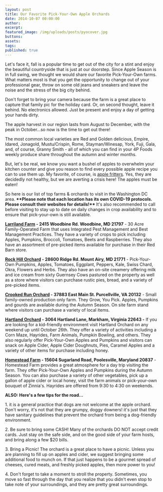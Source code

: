 ```yaml
---
layout: post
title: Our Favorite Pick-Your-Own Apple Orchards
date: 2014-10-07 00:00:00
author:
excerpt:
featured_image: /img/uploads/posts/pyocover.jpg
buttons:
assets:
tags:
published: true
---
```


<div class="editable"><p>Let's face it, fall is a popular time to get out of the city for a stint and enjoy the beautiful countryside that is just at our doorstep. Since Apple Season is in full swing, we thought we would share our favorite Pick-Your-Own farms. What matters most is that you get the opportunity to change out of your professional gear, throw on some old jeans and sneakers and leave the noise and the stress of the big city behind.</p><p>Don't forget to bring your camera because the farm is a great place to capture that family pic for the holiday card. Or, on second thought, leave it behind. No electronics allowed. Just be present and enjoy a day of getting your hands dirty.</p><p>The apple harvest in our region lasts from August to December, with the peak in October&hellip;so now is the time to get out there!</p><p>The most common local varieties are Red and Golden delicious, Empire, Idared, Jonagold, Mustu/Crispin, Rome, Stayman/Winesap, York, Fuji, Gala, and, of course, Granny Smith - all of which you can find in your 4P Foods weekly produce share throughout the autumn and winter months.&nbsp;</p><p>But, let's be real, we know you want a bushel of apples to overwhelm your kitchen counter and give you reason to find every possible apple recipe you can to use them up. My favorite, of course, is&nbsp;<a target="_blank" href="http://www.pinterest.com/pin/344455071473952425/">apple fritters</a>. Yes, they are decidedly not healthy, but we are averting a crisis here! The apples must be eaten!</p><p>So here is our list of top farms &amp; orchards to visit in the Washington DC area.<strong>&nbsp;**Please note that each location has its own COVID-19 protocols. Please consult their websites for details!**&nbsp;</strong>It's also recommended to call before visiting to stay up to date on daily changes in crop availability and to ensure that pick-your-own is still available.</p><p><strong><a target="_blank" href="http://www.pickyourown.com/">Larriland Farm</a>&nbsp;- 2415 Woodbine Rd. Woodbine, MD 21797</strong>&nbsp;- 30 Acre Family-Operated Farm that uses Integrated Pest Management and Best Management Practices. They have a variety of crops to pick including Apples, Pumpkins, Broccoli, Tomatoes, Beets and Raspberries. They also have an assortment of pre-picked items available for purchase in their Red Barn store.</p><p><strong><a target="_blank" href="http://www.rockhillorchard.com/">Rock Hill Orchard</a>&nbsp;- 28600 Ridge Rd. Mount Airy, MD 21771</strong>&nbsp;- Pick-Your-Own Pumpkins, Apples, Tomatoes, Eggplant, Peppers, Kale, Swiss Chard, Okra, Flowers and Herbs. They also have an on-site creamery offering milk and ice cream from sixty Guernsey Cows pastured on the property as well as a store where visitors can purchase rustic pies, bread, and a variety of pre-picked items.</p><p><strong><a target="_blank" href="http://crookedrunorchard.com/">Crooked Run Orchard</a>&nbsp;- 37883 East Main St. Purcellville, VA 20132</strong>&nbsp;- Small family-owned production only farm. They Grow, You Pick. Apples, Pumpkins and gourds are available during the Autumn Season. On site farm stand where visitors can purchase a variety of local items.</p><p><strong><a href="http://www.hartlandorchard.com/default.htm">Hartland Orchard</a>&nbsp;- 3064 Hartland Lane, Markham, Virginia 22643 -</strong>&nbsp;If you are looking for a kid-friendly environment visit Hartland Orchard on any weekend up until October 26th. They offer a variety of activities including a Corn Maze, Hayrides, Farm Animals, Pumpkin Bowling, and others. They also regularly offer Pick-Your-Own Apples and Pumpkins and visitors can snack on Apple Cider, Apple Cider Doughnuts, Pies, Caramel Apples and a variety of other items for purchase including honey.</p><p><strong><a target="_blank" href="http://www.homestead-farm.net/index.html">Homestead Farm</a>&nbsp;- 15604 Sugarland Road, Poolesville, Maryland 20837</strong>&nbsp;- Homestead Farm provides a great atmosphere for a day trip visiting the farm. They offer Pick-Your-Own Apples and Pumpkins during the Autumn Season. You can also purchase a variety of other vegetables, pick up a gallon of apple cider or local honey, visit the farm animals or pick-your-own bouquet of Zinnia's. Hayrides are offered from 9:30 to 4:30 on weekends.</p><p><strong>ALSO: Here's a few tips for the road&hellip;</strong></p><p>1. it is a general practice that dogs are not welcome at the apple orchard. Don't worry, it's not that they are grumpy, doggy downers! it's just that they have sanitary guidelines that prevent the orchard from being a dog-friendly environment.</p><p>2. Be sure to bring some CASH! Many of the orchards DO NOT accept credit cards. Just stay on the safe side, and on the good side of your farm hosts, and bring along a few $20 bills.</p><p>3. Bring a Picnic! The orchard is a great place to have a picnic. Unless you are planning to fill up on apples and cider, we suggest bringing some additional food to munch on. If that just happens to be a gourmet spread of cheeses, cured meats, and freshly picked apples, then more power to you!</p><p>4. Don't forget to take a moment to stroll the property. Sometimes, you move so fast through the day that you realize that you didn't even stop to take note of your surroundings, and they are pretty great surroundings.</p><p>&nbsp;</p></div>